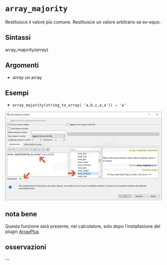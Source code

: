 # `array_majority`

Restituisce il valore più comune. Restituisce un valore arbitrario se ex-equo.

## Sintassi

array_majority(_array_)  

## Argomenti

* _array_ un array

## Esempi

* `array_majority(string_to_array( 'a,b,c,a,a')) → 'a'`

![](/img/arrays/array_majority/array_majority1.png)

## nota bene

Questa funzione sarà presente, nel calcolatore, solo dopo l'installazione del plugin [ArrayPlus](https://framagit.org/jbdesbas/arrayPlus)

## osservazioni

--